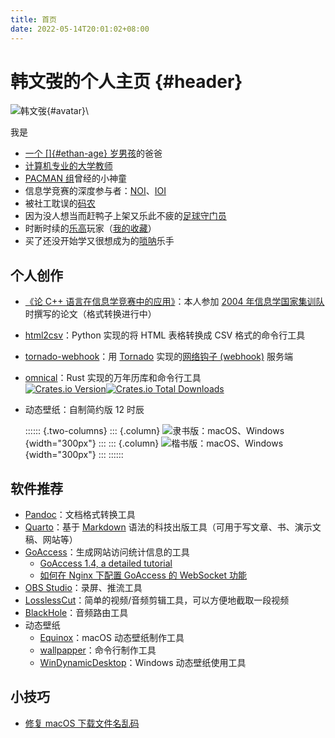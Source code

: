 ```yaml
---
title: 首页
date: 2022-05-14T20:01:02+08:00
---
```


# 韩文弢的个人主页 {#header}

![韩文弢](hanwentao.png){#avatar}\

我是

* [一个 []{#ethan-age} 岁男孩](https://hanyicheng.net)的爸爸
* [计算机专业的大学教师](https://pacman.cs.tsinghua.edu.cn/~hanwentao/)
* [PACMAN 组](https://pacman.cs.tsinghua.edu.cn)曾经的小神童
* 信息学竞赛的深度参与者：[NOI](https://www.noi.cn/gynoi/zzjg/2019-06-12/710469.shtml)、[IOI](https://stats.ioinformatics.org/people/6789)
* 被社工耽误的[码农](https://github.com/hanwentao)
* 因为没人想当而赶鸭子上架又乐此不疲的[足球守门员](https://en.wikipedia.org/wiki/Goalkeeper_(association_football))
* 时断时续的[乐高](https://www.lego.com/zh-cn)玩家（[我的收藏](https://brickver.com/@hanwentao)）
* 买了还没开始学又很想成为的[唢呐](https://en.wikipedia.org/wiki/Suona)乐手

## 个人创作

* [《论 C++ 语言在信息学竞赛中的应用》](cpp-in-oi/)：本人参加 [2004 年信息学国家集训队](https://www.noi.cn/hjmd/mdgs/2003/2009-09-18/710225.shtml)时撰写的论文（格式转换进行中）
* [html2csv](https://github.com/hanwentao/html2csv)：Python 实现的将 HTML 表格转换成 CSV 格式的命令行工具
* [tornado-webhook](https://github.com/hanwentao/tornado-webhook)：用 [Tornado](https://www.tornadoweb.org/) 实现的[网络钩子 (webhook)](https://docs.github.com/en/developers/webhooks-and-events/webhooks/about-webhooks) 服务端
* [omnical](https://github.com/hanwentao/omnical)：Rust 实现的万年历库和命令行工具\
  [![Crates.io Version](https://img.shields.io/crates/v/omnical)![Crates.io Total Downloads](https://img.shields.io/crates/d/omnical)](https://crates.io/crates/omnical)
* 动态壁纸：自制简约版 12 时辰

  :::::: {.two-columns}
  ::: {.column}
  ![隶书版：[macOS](12_Earthly_Branches_Baoli.heic)、[Windows](12_Earthly_Branches_Baoli.ddw)](12_Earthly_Branches_Baoli.png){width="300px"}
  :::
  ::: {.column}
  ![楷书版：[macOS](12_Earthly_Branches_Kaiti.heic)、[Windows](12_Earthly_Branches_Kaiti.ddw)](12_Earthly_Branches_Kaiti.png){width="300px"}
  :::
  ::::::

## 软件推荐

* [Pandoc](https://pandoc.org/)：文档格式转换工具
* [Quarto](https://quarto.org/)：基于 [Markdown](https://daringfireball.net/projects/markdown/) 语法的科技出版工具（可用于写文章、书、演示文稿、网站等）
* [GoAccess](https://goaccess.io/)：生成网站访问统计信息的工具
  * [GoAccess 1.4, a detailed tutorial](https://arnaudr.io/2020/08/10/goaccess-14-a-detailed-tutorial/)
  * [如何在 Nginx 下配置 GoAccess 的 WebSocket 功能](https://blog.51cto.com/u_1986371/2456422)
* [OBS Studio](https://obsproject.com/)：录屏、推流工具
* [LosslessCut](https://mifi.no/losslesscut/)：简单的视频/音频剪辑工具，可以方便地截取一段视频
* [BlackHole](https://existential.audio/blackhole/)：音频路由工具
* 动态壁纸
  * [Equinox](https://equinoxmac.com/)：macOS 动态壁纸制作工具
  * [wallpapper](https://github.com/mczachurski/wallpapper)：命令行制作工具
  * [WinDynamicDesktop](https://github.com/t1m0thyj/WinDynamicDesktop)：Windows 动态壁纸使用工具

## 小技巧

* [修复 macOS 下载文件名乱码](https://www.jianshu.com/p/8b3de75f2658)

<script>
  function computeAge(year, month, day) {
    let now = new Date();
    let thisYear = now.getFullYear();
    let age = thisYear - year;
    let birthday = new Date(thisYear, month - 1, day);
    return now >= birthday ? age : age - 1;
  }
  document.getElementById("ethan-age").innerText = computeAge(2015, 7, 17);
</script>

